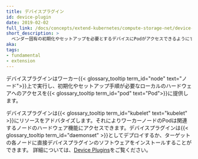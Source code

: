 ```yaml
---
title: デバイスプラグイン
id: device-plugin
date: 2019-02-02
full_link: /docs/concepts/extend-kubernetes/compute-storage-net/device-plugins/
short_description: >
  ベンダー固有の初期化やセットアップを必要とするデバイスにPodがアクセスできるようにするためのソフトウェア拡張機能
aka:
tags:
- fundamental
- extension
---
```

デバイスプラグインはワーカー{{< glossary_tooltip term_id="node" text="ノード">}}上で実行し、初期化やセットアップ手順が必要なローカルのハードウェアへのアクセスを{{< glossary_tooltip term_id="pod" text="Pod">}}に提供します。

<!--more-->

デバイスプラグインは{{< glossary_tooltip term_id="kubelet" text="kubelet" >}}にリソースをアドバタイズします。それによりワーカーノードのPodは関連するノードのハードウェア機能にアクセスできます。デバイスプラグインは{{< glossary_tooltip term_id="daemonset" >}}としてデプロイするか、ターゲットの各ノードに直接デバイスプラグインのソフトウェアをインストールすることができます。
詳細については、[Device Plugins](/docs/concepts/extend-kubernetes/compute-storage-net/device-plugins/)をご覧ください。
